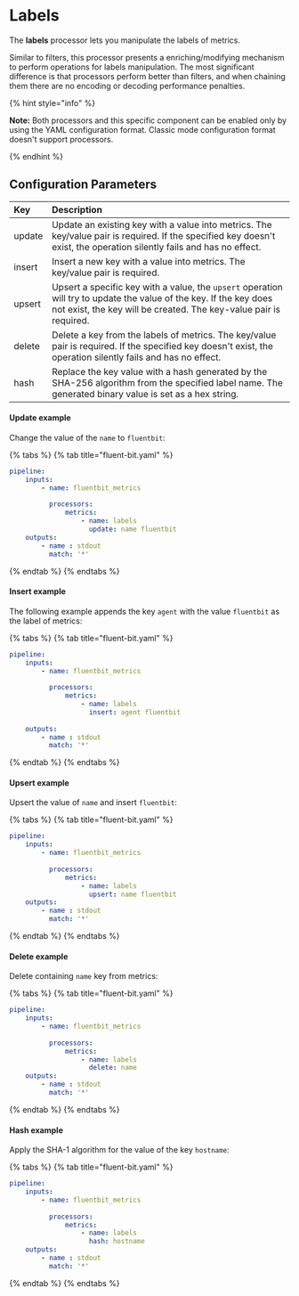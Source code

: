 # Labels
The **labels** processor lets you manipulate the labels of metrics.

Similar to filters, this processor presents a enriching/modifying mechanism to
perform operations for labels manipulation. The most significant difference is
that processors perform better than filters, and when chaining them there are no
encoding or decoding performance penalties.

{% hint style="info" %}

**Note:** Both processors and this specific component can be enabled only by using
the YAML configuration format. Classic mode configuration format doesn't support
processors.

{% endhint %}

## Configuration Parameters

| Key    | Description |
| :----- | :---------- |
| update | Update an existing key with a value into metrics. The key/value pair is required. If the specified key doesn't exist, the operation silently fails and has no effect. |
| insert | Insert a new key with a value into metrics. The key/value pair is required. |
| upsert  | Upsert a specific key with a value, the `upsert` operation will try to update the value of the key. If the key does not exist, the key will be created. The key-value pair is required. |
| delete | Delete a key from the labels of metrics. The key/value pair is required. If the specified key doesn't exist, the operation silently fails and has no effect. |
| hash   | Replace the key value with a hash generated by the SHA-256 algorithm from the specified label name. The generated binary value is set as a hex string. |

#### Update example

Change the value of the `name` to `fluentbit`:

{% tabs %}
{% tab title="fluent-bit.yaml" %}

```yaml
pipeline:
    inputs:
        - name: fluentbit_metrics
      
          processors:
              metrics:
                  - name: labels
                    update: name fluentbit
    outputs:
        - name : stdout
          match: '*'
```

{% endtab %}
{% endtabs %}

#### Insert example

The following example appends the key `agent` with the value `fluentbit` as the label
of metrics:

{% tabs %}
{% tab title="fluent-bit.yaml" %}

```yaml
pipeline:
    inputs:
        - name: fluentbit_metrics
          
          processors:
              metrics:
                  - name: labels
                    insert: agent fluentbit
  
    outputs:
        - name : stdout
          match: '*'
```

{% endtab %}
{% endtabs %}

#### Upsert example

Upsert the value of `name` and insert `fluentbit`:

{% tabs %}
{% tab title="fluent-bit.yaml" %}

```yaml
pipeline:
    inputs:
        - name: fluentbit_metrics
          
          processors:
              metrics:
                  - name: labels
                    upsert: name fluentbit
    outputs:
        - name : stdout
          match: '*'
```

{% endtab %}
{% endtabs %}

#### Delete example

Delete containing `name` key from metrics:

{% tabs %}
{% tab title="fluent-bit.yaml" %}

```yaml
pipeline:
    inputs:
        - name: fluentbit_metrics
      
          processors:
              metrics:
                  - name: labels
                    delete: name
    outputs:
        - name : stdout
          match: '*'
```

{% endtab %}
{% endtabs %}

#### Hash example

Apply the SHA-1 algorithm for the value of the key `hostname`:

{% tabs %}
{% tab title="fluent-bit.yaml" %}

```yaml
pipeline:
    inputs:
        - name: fluentbit_metrics
          
          processors:
              metrics:
                  - name: labels
                    hash: hostname
    outputs:
        - name : stdout
          match: '*'
```

{% endtab %}
{% endtabs %}